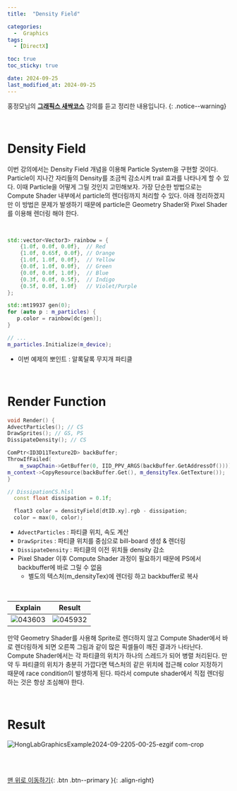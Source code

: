 ```yaml
---
title:  "Density Field" 

categories:
  -  Graphics
tags:
  - [DirectX]

toc: true
toc_sticky: true

date: 2024-09-25
last_modified_at: 2024-09-25
---
```



홍정모님의 **[그래픽스 새싹코스](https://honglab.co.kr/)** 강의를 듣고 정리한 내용입니다.
{: .notice--warning}

<br>

# Density Field

이번 강의에서는 Density Field 개념을 이용해 Particle System을 구현할 것이다. Particle이 지나간 자리들의 Density를 조금씩 감소시켜 trail 효과를 나타나게 할 수 있다. 이때 Particle을 어떻게 그릴 것인지 고민해보자. 가장 단순한 방법으로는 Compute Shader 내부에서 particle의 렌더링까지 처리할 수 있다. 아래 정리하겠지만 이 방법은 문제가 발생하기 때문에 particle은 Geometry Shader와 Pixel Shader를 이용해 렌더링 해야 한다.

<br>

``` c++
std::vector<Vector3> rainbow = {
    {1.0f, 0.0f, 0.0f},  // Red
    {1.0f, 0.65f, 0.0f}, // Orange
    {1.0f, 1.0f, 0.0f},  // Yellow
    {0.0f, 1.0f, 0.0f},  // Green
    {0.0f, 0.0f, 1.0f},  // Blue
    {0.3f, 0.0f, 0.5f},  // Indigo
    {0.5f, 0.0f, 1.0f}   // Violet/Purple
};

std::mt19937 gen(0);
for (auto p : m_particles) {
   p.color = rainbow[dc(gen)];
}

// ...
m_particles.Initialize(m_device);
```

- 이번 예제의 뽀인트 : 알록달록 무지개 파티클

<br>

# Render Function

``` c++
void Render() {
AdvectParticles(); // CS
DrawSprites(); // GS, PS
DissipateDensity(); // CS

ComPtr<ID3D11Texture2D> backBuffer;
ThrowIfFailed(
    m_swapChain->GetBuffer(0, IID_PPV_ARGS(backBuffer.GetAddressOf())));
m_context->CopyResource(backBuffer.Get(), m_densityTex.GetTexture());
}

// DissipationCS.hlsl
  const float dissipation = 0.1f;

  float3 color = densityField[dtID.xy].rgb - dissipation;
  color = max(0, color);
```

- `AdvectParticles` : 파티클 위치, 속도 계산
- `DrawSprites` : 파티클 위치를 중심으로 bill-board 생성 & 렌더링
- `DissipateDensity` : 파티클의 이전 위치들 density 감소
- Pixel Shader 이후 Compute Shader 과정이 필요하기 때문에 PS에서 backbuffer에 바로 그릴 수 없음
  - 별도의 텍스처(m_densityTex)에 렌더링 하고 backbuffer로 복사

<br>

| Explain | Result |
|:-:|:-:|
|![043603](https://github.com/user-attachments/assets/321b49ac-c309-40bd-ae20-dfd169654094)|![045932](https://github.com/user-attachments/assets/f32e4018-4347-45e2-badf-1299388c5b83)|

만약 Geometry Shader를 사용해 Sprite로 렌더하지 않고 Compute Shader에서 바로 렌더링하게 되면 오른쪽 그림과 같이 많은 픽셀들이 깨진 결과가 나타난다. Compute Shader에서는 각 파티클의 위치가 하나의 스레드가 되어 병렬 처리된다. 만약 두 파티클의 위치가 충분히 가깝다면 텍스처의 같은 위치에 접근해 color 지정하기 때문에 race condition이 발생하게 된다. 따라서 compute shader에서 직접 렌더링하는 것은 항상 조심해야 한다.

<br>

# Result

![HongLabGraphicsExample2024-09-2205-00-25-ezgif com-crop](https://github.com/user-attachments/assets/7888b349-5c3a-49a4-b193-404389eb2421)



<br>
<br>


[맨 위로 이동하기](#){: .btn .btn--primary }{: .align-right}